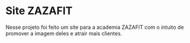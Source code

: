 # Site **ZAZAFIT**
Nesse projeto foi feito um site para a academia ZAZAFIT com o intuito de promover a imagem deles e atrair mais clientes.
